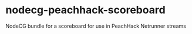 # nodecg-peachhack-scoreboard
NodeCG bundle for a scoreboard for use in PeachHack Netrunner streams
